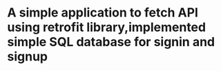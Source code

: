 # A simple application to fetch API using retrofit library,implemented simple SQL database for signin and signup

